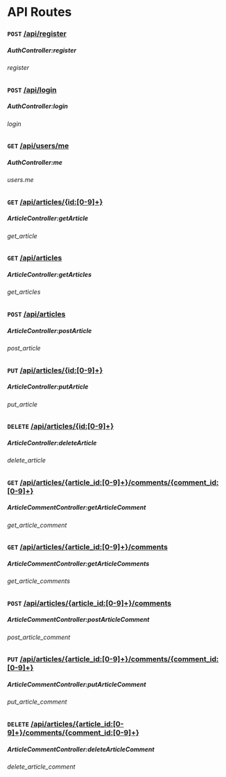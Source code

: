 # API Routes

### `POST` [/api/register](http://localhost/slim-rest-base/api/register)
##### AuthController:register
###### register

### `POST` [/api/login](http://localhost/slim-rest-base/api/login)
##### AuthController:login
###### login

### `GET` [/api/users/me](http://localhost/slim-rest-base/api/users/me)
##### AuthController:me
###### users.me

### `GET` [/api/articles/{id:[0-9]+}](http://localhost/slim-rest-base/api/articles/{id:[0-9]+})
##### ArticleController:getArticle
###### get_article

### `GET` [/api/articles](http://localhost/slim-rest-base/api/articles)
##### ArticleController:getArticles
###### get_articles

### `POST` [/api/articles](http://localhost/slim-rest-base/api/articles)
##### ArticleController:postArticle
###### post_article

### `PUT` [/api/articles/{id:[0-9]+}](http://localhost/slim-rest-base/api/articles/{id:[0-9]+})
##### ArticleController:putArticle
###### put_article

### `DELETE` [/api/articles/{id:[0-9]+}](http://localhost/slim-rest-base/api/articles/{id:[0-9]+})
##### ArticleController:deleteArticle
###### delete_article

### `GET` [/api/articles/{article_id:[0-9]+}/comments/{comment_id:[0-9]+}](http://localhost/slim-rest-base/api/articles/{article_id:[0-9]+}/comments/{comment_id:[0-9]+})
##### ArticleCommentController:getArticleComment
###### get_article_comment

### `GET` [/api/articles/{article_id:[0-9]+}/comments](http://localhost/slim-rest-base/api/articles/{article_id:[0-9]+}/comments)
##### ArticleCommentController:getArticleComments
###### get_article_comments

### `POST` [/api/articles/{article_id:[0-9]+}/comments](http://localhost/slim-rest-base/api/articles/{article_id:[0-9]+}/comments)
##### ArticleCommentController:postArticleComment
###### post_article_comment

### `PUT` [/api/articles/{article_id:[0-9]+}/comments/{comment_id:[0-9]+}](http://localhost/slim-rest-base/api/articles/{article_id:[0-9]+}/comments/{comment_id:[0-9]+})
##### ArticleCommentController:putArticleComment
###### put_article_comment

### `DELETE` [/api/articles/{article_id:[0-9]+}/comments/{comment_id:[0-9]+}](http://localhost/slim-rest-base/api/articles/{article_id:[0-9]+}/comments/{comment_id:[0-9]+})
##### ArticleCommentController:deleteArticleComment
###### delete_article_comment

